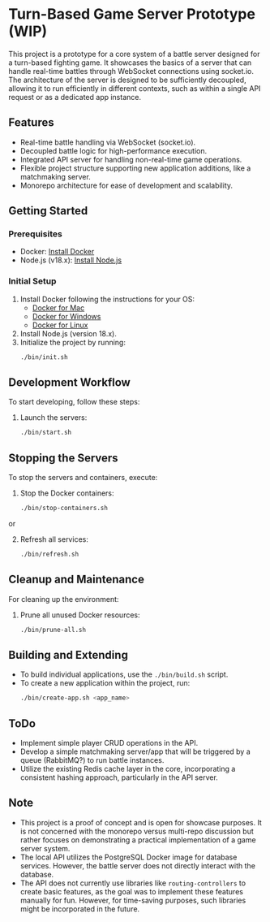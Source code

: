 # Turn-Based Game Server Prototype (WIP)

This project is a prototype for a core system of a battle server designed for a turn-based fighting game. It showcases the basics of a server that can handle real-time battles through WebSocket connections using socket.io. The architecture of the server is designed to be sufficiently decoupled, allowing it to run efficiently in different contexts, such as within a single API request or as a dedicated app instance.

## Features

- Real-time battle handling via WebSocket (socket.io).
- Decoupled battle logic for high-performance execution.
- Integrated API server for handling non-real-time game operations.
- Flexible project structure supporting new application additions, like a matchmaking server.
- Monorepo architecture for ease of development and scalability.

## Getting Started

### Prerequisites

- Docker: [Install Docker](https://docs.docker.com/get-docker/)
- Node.js (v18.x): [Install Node.js](https://nodejs.org/)

### Initial Setup

1. Install Docker following the instructions for your OS:
   - [Docker for Mac](https://docs.docker.com/desktop/mac/install/)
   - [Docker for Windows](https://docs.docker.com/desktop/windows/install/)
   - [Docker for Linux](https://docs.docker.com/desktop/linux/install/)
2. Install Node.js (version 18.x).
3. Initialize the project by running:
   ```bash
   ./bin/init.sh
   ```

## Development Workflow

To start developing, follow these steps:

1. Launch the servers:
   ```bash
   ./bin/start.sh
   ```

## Stopping the Servers

To stop the servers and containers, execute:

1. Stop the Docker containers:
   ```bash
   ./bin/stop-containers.sh
   ```
or

2. Refresh all services:
   ```bash
   ./bin/refresh.sh
   ```

## Cleanup and Maintenance

For cleaning up the environment:

1. Prune all unused Docker resources:
   ```bash
   ./bin/prune-all.sh
   ```

## Building and Extending

- To build individual applications, use the `./bin/build.sh` script.
- To create a new application within the project, run:
  ```bash
  ./bin/create-app.sh <app_name>
  ```

## ToDo

- Implement simple player CRUD operations in the API.
- Develop a simple matchmaking server/app that will be triggered by a queue (RabbitMQ?) to run battle instances.
- Utilize the existing Redis cache layer in the core, incorporating a consistent hashing approach, particularly in the API server.

## Note

- This project is a proof of concept and is open for showcase purposes. It is not concerned with the monorepo versus multi-repo discussion but rather focuses on demonstrating a practical implementation of a game server system.
- The local API utilizes the PostgreSQL Docker image for database services. However, the battle server does not directly interact with the database.
- The API does not currently use libraries like `routing-controllers` to create basic features, as the goal was to implement these features manually for fun. However, for time-saving purposes, such libraries might be incorporated in the future.
